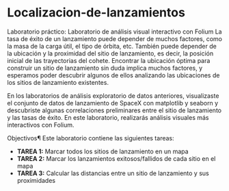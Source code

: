 # Localizacion-de-lanzamientos
Laboratorio práctico: Laboratorio de análisis visual interactivo con Folium
La tasa de éxito de un lanzamiento puede depender de muchos factores, como la masa de la carga útil, el tipo de órbita, etc. También puede depender de la ubicación y la proximidad del sitio de lanzamiento, es decir, la posición inicial de las trayectorias del cohete. Encontrar la ubicación óptima para construir un sitio de lanzamiento sin duda implica muchos factores, y esperamos poder descubrir algunos de ellos analizando las ubicaciones de los sitios de lanzamiento existentes.

En los laboratorios de análisis exploratorio de datos anteriores, visualizaste el conjunto de datos de lanzamiento de SpaceX con matplotlib y seaborn y descubriste algunas correlaciones preliminares entre el sitio de lanzamiento y las tasas de éxito. En este laboratorio, realizarás análisis visuales más interactivos con Folium.

Objectivos¶
Este laboratorio contiene las siguientes tareas:

* **TAREA 1:** Marcar todos los sitios de lanzamiento en un mapa
* **TAREA 2:** Marcar los lanzamientos exitosos/fallidos de cada sitio en el mapa
* **TAREA 3:** Calcular las distancias entre un sitio de lanzamiento y sus proximidades
